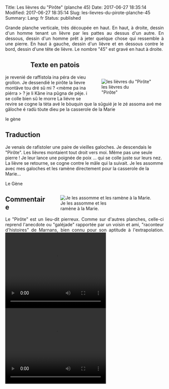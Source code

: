 Title: Les lièvres du "Pirôte" (planche 45)
Date: 2017-06-27 18:35:14
Modified: 2017-06-27 18:35:14
Slug: les-lievres-du-pirote-planche-45
Summary: 
Lang: fr
Status: published

<p style="text-align:justify;">Grande planche verticale, très découpée en haut. En haut, à droite, dessin d'un homme tenant un lièvre par les pattes au dessus d'un autre. En dessous, dessin d'un homme prêt à jeter quelque chose qui ressemble à une pierre. En haut à gauche, dessin d'un lièvre et en dessous contre le bord, dessin d'une tête de lièvre. Le nombre "45" est gravé en haut à droite.</p>
<figure class="image-block" style="float: left;">
  <img alt="" src="{static}/images/planche_45-2.png">
  <figcaption style="max-width: 191px"></figcaption>
</figure>


## Texte en patois

<figure class="image-block" style="float: right;">
  <img alt="les lièvres du &quot;Pirôte&quot;" src="{static}/images/planche_45_dessin_gauche-3.png">
  <figcaption style="max-width: 113px">les lièvres du &quot;Pirôte&quot;</figcaption>
</figure>


je revenié de raffistola ina péra de vieu grollon. Je dessendié le pirôte la lievre montâve tou dré sû mi ?  <mème pa ina piérra >  ?  je li Kâne ina pûgna de pèje. i se colle bien sû le morre La liévre se revire se cogne la tèta avé le bòuquin que la sûguié  je le zé assoma avé me gâloche é radù tòute dieu pe la casserole de la Marie

le gène


## Traduction
Je venais de rafistoler une paire de vieilles galoches. Je descendais le "Pirôte". Les lièvres montaient tout droit vers moi. Même pas une seule pierre ! Je leur lance une poignée de poix ... qui se colle juste sur leurs nez. La lièvre se retourne, se cogne contre le mâle qui la suivait. Je les assomme avec mes galoches et les ramène directement pour la casserole de la Marie...

Le Gène
<figure class="image-block" style="float: right;">
  <img alt="Je les assomme et les ramène à la Marie." src="{static}/images/planche_45_dessin_droite-2.png">
  <figcaption style="max-width: 163px">Je les assomme et les ramène à la Marie.</figcaption>
</figure>


## Commentaire
<p style="text-align:justify;">Le "Pirôte" est un lieu-dit pierreux. Comme sur d'autres planches, celle-ci reprend l'anecdote ou "galéjade" rapportée par un voisin et ami, "raconteur d'histoires" de Marnans, bien connu pour son aptitude à l'extrapolation.


<video width="320" height="240" controls>
  <source src="{static}/videos/video_45.mp4" type="video/mp4">
</video>

<video width="320" height="240" controls>
  <source src="{static}/videos/video_45fin_avec_commentaire-2.mp4" type="video/mp4">
</video>
